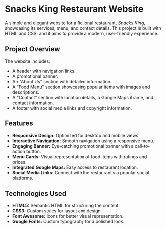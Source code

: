 # Snacks King Restaurant Website

A simple and elegant website for a fictional restaurant, *Snacks King*, showcasing its services, menu, and contact details. This project is built with HTML and CSS, and it aims to provide a modern, user-friendly experience.

##  Project Overview

The website includes:
- A header with navigation links.
- A promotional banner.
- An "About Us" section with detailed information.
- A "Food Menu" section showcasing popular items with images and descriptions.
- A "Contact" section with location details, a Google Maps iframe, and contact information.
- A footer with social media links and copyright information.

##  Features

- **Responsive Design:** Optimized for desktop and mobile views.
- **Interactive Navigation:** Smooth navigation using a responsive menu.
- **Engaging Banner:** Eye-catching promotional banner with a call-to-action button.
- **Menu Cards:** Visual representation of food items with ratings and prices.
- **Integrated Google Maps:** Easy access to restaurant location.
- **Social Media Links:** Connect with the restaurant via popular social platforms.

##  Technologies Used

- **HTML5:** Semantic HTML for structuring the content.
- **CSS3:** Custom styles for layout and design.
- **Font Awesome:** Icons for better visual representation.
- **Google Fonts:** Custom typography for a polished look.


